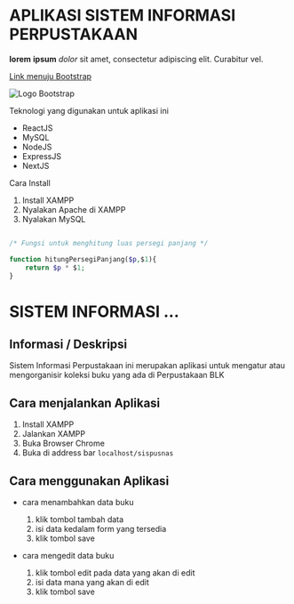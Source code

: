 <!-- Heading -->
# APLIKASI SISTEM INFORMASI PERPUSTAKAAN

<!-- Formatting Text -->
__lorem__ **ipsum** *dolor* sit amet, consectetur adipiscing elit. Curabitur vel.

<!-- Cara Bikin Link di markdown -->
[Link menuju Bootstrap](https://getbootstrap.com)

<!-- Cara memasukan Gambar -->
![Logo Bootstrap](https://upload.wikimedia.org/wikipedia/commons/thumb/b/b2/Bootstrap_logo.svg/1280px-Bootstrap_logo.svg.png)

<!-- Membuat Unorderlist -->
Teknologi yang digunakan untuk aplikasi ini

* ReactJS
* MySQL
* NodeJS
* ExpressJS
* NextJS

<!-- Membuat Order List -->
Cara Install
1. Install XAMPP
2. Nyalakan Apache di XAMPP
3. Nyalakan MySQL

```php

/* Fungsi untuk menghitung luas persegi panjang */

function hitungPersegiPanjang($p,$1){
    return $p * $1;
}

```

# SISTEM INFORMASI ...

## Informasi / Deskripsi
Sistem Informasi Perpustakaan ini merupakan aplikasi untuk mengatur atau mengorganisir koleksi buku yang ada di Perpustakaan BLK

## Cara menjalankan Aplikasi
1. Install XAMPP
2. Jalankan XAMPP
3. Buka Browser Chrome
4. Buka di address bar `localhost/sispusnas`

## Cara menggunakan Aplikasi
- cara menambahkan data buku
  1. klik tombol tambah data
  2. isi data kedalam form yang tersedia
  3. klik tombol save

- cara mengedit data buku
  1. klik tombol edit pada data yang akan di edit
  2. isi data mana yang akan di edit
  3. klik tombol save